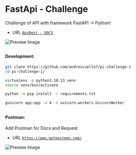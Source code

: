 # FastApi - Challenge

Challenge of API with framework FastAPI -> Python!
- URL [```ApiRest - DOCS```](http://149.50.139.254:5000/docs)

![Preview Image](https://github.com/andrescuello7/pi-challenge-1/assets/72234490/38cc0f14-2d9a-439c-93bd-62fc9ef99aac)

##
#### Development:

```bash
git clone https://github.com/andrescuello7/pi-challenge-1
cd pi-challenge-1/

virtualenv -p python3.10.13 venv
source venv/bin/activate

python -m pip install -r requirements.txt

gunicorn app:app -w 4 -k uvicorn.workers.UvicornWorker
```

##

#### Postman:
Add Postman for Docs and Request
- URL [```https://app.getpostman.com/```](https://app.getpostman.com/join-team?invite_code=0dd1dc5757d817238fe6d1eac205fa26&target_code=6321e0a14147030e9ec28aa919434988)


![Preview Image](https://github.com/andrescuello7/pi-fastapi-apirest/assets/72234490/3867aef6-5dc0-4af0-9112-c977d42dab4a)

##
